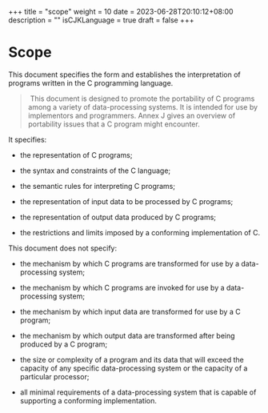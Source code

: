 +++
title = "scope"
weight = 10
date = 2023-06-28T20:10:12+08:00
description = ""
isCJKLanguage = true
draft = false
+++

# Scope



This document specifies the form and establishes the interpretation of programs written in the C programming language.

> ​	This document is designed to promote the portability of C programs among a variety of data-processing systems. It is intended for use by implementors and programmers. Annex J gives an overview of portability issues that a C program might encounter.

 It specifies:

- the representation of C programs;

- the syntax and constraints of the C language;

- the semantic rules for interpreting C programs;

- the representation of input data to be processed by C programs;

- the representation of output data produced by C programs;

- the restrictions and limits imposed by a conforming implementation of C.

This document does not specify:

- the mechanism by which C programs are transformed for use by a data-processing system;

- the mechanism by which C programs are invoked for use by a data-processing system;

- the mechanism by which input data are transformed for use by a C program;

- the mechanism by which output data are transformed after being produced by a C program;

- the size or complexity of a program and its data that will exceed the capacity of any specific data-processing system or the capacity of a particular processor;

- all minimal requirements of a data-processing system that is capable of supporting a conforming implementation.